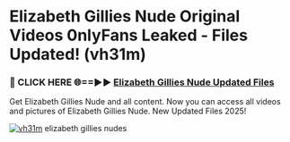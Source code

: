 # Elizabeth Gillies Nude Original Videos 0nlyFans Leaked - Files Updated! (vh31m)

<h3>🔴 CLICK HERE 🌐==►► <a href="https://tinyurl.com/52m3yx9h" rel="nofollow">Elizabeth Gillies Nude Updated Files</a></h3>

Get Elizabeth Gillies Nude and all content. Now you can access all videos and pictures of Elizabeth Gillies Nude. New Updated Files 2025!

[![vh31m](https://i.imgur.com/TnHtlc8.gif)](https://tinyurl.com/52m3yx9h)
elizabeth gillies nudes